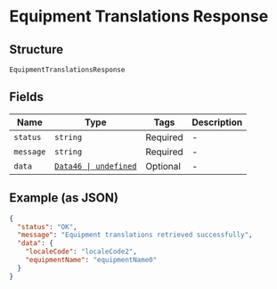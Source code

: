 
# Equipment Translations Response

## Structure

`EquipmentTranslationsResponse`

## Fields

| Name | Type | Tags | Description |
|  --- | --- | --- | --- |
| `status` | `string` | Required | - |
| `message` | `string` | Required | - |
| `data` | [`Data46 \| undefined`](../../doc/models/data-46.md) | Optional | - |

## Example (as JSON)

```json
{
  "status": "OK",
  "message": "Equipment translations retrieved successfully",
  "data": {
    "localeCode": "localeCode2",
    "equipmentName": "equipmentName0"
  }
}
```


